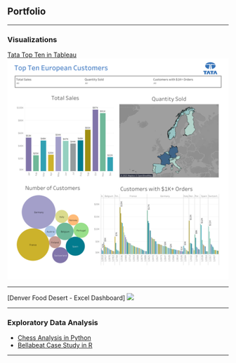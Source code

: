 ## Portfolio

---

### Visualizations 

[Tata Top Ten in Tableau](https://public.tableau.com/views/TataDashboard_16796967994170/Dashboard1?:language=en-US&:display_count=n&:origin=viz_share_link)
<img src="images/Tata Dashboard Final.png?raw=true"/>

---
[Denver Food Desert - Excel Dashboard]
<img src="images/images/Denver Food Desert.png?raw=true"/>

<!-- --- -->
<!--[Project 3 Title](http://example.com/)>-->
<!--img src="images/dummy_thumbnail.jpg?raw=true"/>-->

---

### Exploratory Data Analysis

- [Chess Analysis in Python](https://www.kaggle.com/code/cherieweren/analysis-of-chess)
- [Bellabeat Case Study in R](https://www.kaggle.com/code/cherieweren/bellabeat-in-r-google-data-analytic-capstone)
<!-- - [Project 3 Title](http://example.com/)-->
<!-- - [Project 4 Title](http://example.com/)-->
<!-- - [Project 5 Title](http://example.com/)-->

<!-- --- -->




---
<!-- Remove above link if you don't want to attibute -->
